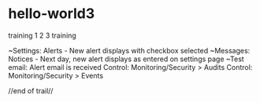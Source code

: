 # hello-world3
training 1 2 3 training 

~Settings: Alerts - New alert displays with checkbox selected
~Messages: Notices - Next day, new alert displays as entered on settings page
~Test email: Alert email is received
Control: Monitoring/Security > Audits
Control: Monitoring/Security > Events

//end of trail//

